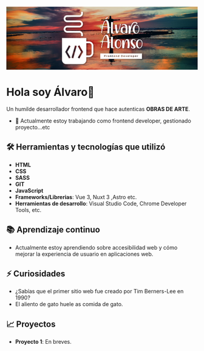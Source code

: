 ![Mi imagen](assets/banner4.png)

# Hola soy Álvaro👋

Un humilde desarrollador frontend que hace autenticas **OBRAS DE ARTE**.

- 🔭 Actualmente estoy trabajando como frontend developer, gestionado proyecto...etc

## 🛠️ Herramientas y tecnologías que utilizó

- **HTML**
- **CSS**
- **SASS**
- **GIT**
- **JavaScript**
- **Frameworks/Librerias**:  Vue 3, Nuxt 3 ,Astro etc.
- **Herramientas de desarrollo**: Visual Studio Code, Chrome Developer Tools, etc.

## 📚 Aprendizaje continuo

- Actualmente estoy aprendiendo sobre accesibilidad web y cómo mejorar la experiencia de usuario en aplicaciones web.

## ⚡ Curiosidades

- ¿Sabías que el primer sitio web fue creado por Tim Berners-Lee en 1990?
- El aliento de gato huele as comida de gato.

## 📈 Proyectos 

- **Proyecto 1**: En breves.

<!--
## 📫 Cómo contactarme

- **LinkedIn**: [linkedin.com/in/tu_perfil](https://linkedin.com/in/AlvaroAlonsoAlons)
- **GitHub**: [github.com/tu_usuario](https://github.com/alvaroAlonsoAlonso)
-- >

<!--
**AlvaroAlonsoAlonso/AlvaroAlonsoAlonso** is a ✨ _special_ ✨ repository because its `README.md` (this file) appears on your GitHub profile.

Here are some ideas to get you started:

- 🔭 I’m currently working on ...
- 🌱 I’m currently learning ...
- 👯 I’m looking to collaborate on ...
- 🤔 I’m looking for help with ...
- 💬 Ask me about ...
- 📫 How to reach me: ...
- 😄 Pronouns: ...
- ⚡ Fun fact: ...
-->
